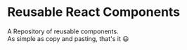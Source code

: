 # Reusable React Components

<p>A Repository of reusable components. <br>
As simple as copy and pasting, that's it 😃 </p>
